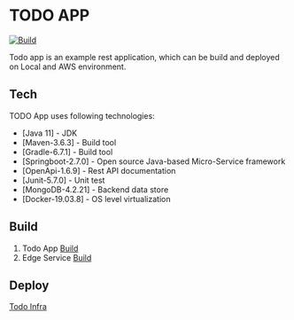 # TODO APP
[![Build](https://github.com/Raghav2211/spring-web-flux-todo-app/actions/workflows/build.yml/badge.svg)](https://github.com/Raghav2211/spring-web-flux-todo-app/actions/workflows/build.yml)

Todo app is an example rest application, which can be build and deployed on Local and AWS environment.

## Tech

TODO App uses following technologies:

* [Java 11] - JDK
* [Maven-3.6.3] - Build tool
* [Gradle-6.7.1] - Build tool
* [Springboot-2.7.0] - Open source Java-based Micro-Service framework
* [OpenApi-1.6.9] - Rest API documentation
* [Junit-5.7.0] - Unit test
* [MongoDB-4.2.21] - Backend data store
* [Docker-19.03.8] - OS level virtualization

## Build ##
1. Todo App
   [Build](./todo-app/README.md)
2. Edge Service
   [Build](./edge-service/README.md)
    


## Deploy ##
 
[Todo Infra](https://github.com/Raghav2211/todo-app-infra)
